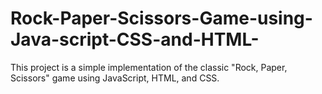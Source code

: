 # Rock-Paper-Scissors-Game-using-Java-script-CSS-and-HTML-
This project is a simple implementation of the classic "Rock, Paper, Scissors" game using JavaScript, HTML, and CSS.
